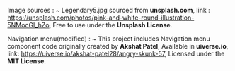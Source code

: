 Image sources : 
  ~ Legendary5.jpg sourced from **unsplash.com**,
    link : https://unsplash.com/photos/pink-and-white-round-illustration-5NMocGI_hZo,
    Free to use under the **Unsplash License**.
    

Navigation menu(modified) :
  ~ This project includes Navigation menu component code originally created by **Akshat Patel**,
    Available in **uiverse.io**,
    link: https://uiverse.io/akshat-patel28/angry-skunk-57,
    Licensed under the **MIT License**.
